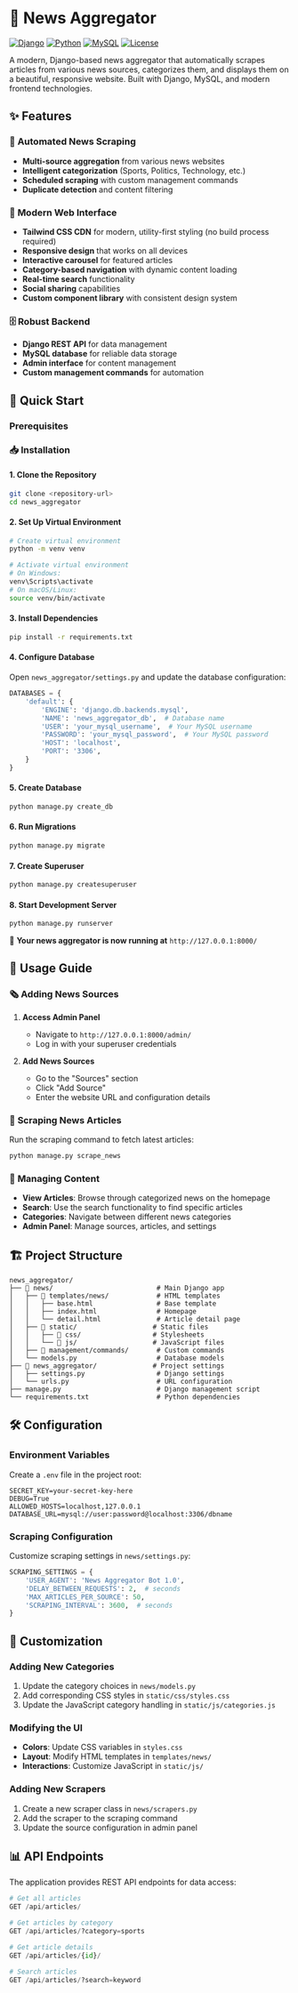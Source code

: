 # 📰 News Aggregator

[![Django](https://img.shields.io/badge/Django-4.2+-green.svg)](https://djangoproject.com/)
[![Python](https://img.shields.io/badge/Python-3.8+-blue.svg)](https://python.org/)
[![MySQL](https://img.shields.io/badge/MySQL-8.0+-orange.svg)](https://mysql.com/)
[![License](https://img.shields.io/badge/License-MIT-yellow.svg)](LICENSE)

A modern, Django-based news aggregator that automatically scrapes articles from various news sources, categorizes them, and displays them on a beautiful, responsive website. Built with Django, MySQL, and modern frontend technologies.

## ✨ Features

### 🔄 **Automated News Scraping**
- **Multi-source aggregation** from various news websites
- **Intelligent categorization** (Sports, Politics, Technology, etc.)
- **Scheduled scraping** with custom management commands
- **Duplicate detection** and content filtering

### 🎨 **Modern Web Interface**
- **Tailwind CSS CDN** for modern, utility-first styling (no build process required)
- **Responsive design** that works on all devices
- **Interactive carousel** for featured articles
- **Category-based navigation** with dynamic content loading
- **Real-time search** functionality
- **Social sharing** capabilities
- **Custom component library** with consistent design system

### 🗄️ **Robust Backend**
- **Django REST API** for data management
- **MySQL database** for reliable data storage
- **Admin interface** for content management
- **Custom management commands** for automation

## 🚀 Quick Start

### Prerequisites

### 📥 Installation

#### 1. **Clone the Repository**
```bash
git clone <repository-url>
cd news_aggregator
```

#### 2. **Set Up Virtual Environment**
```bash
# Create virtual environment
python -m venv venv

# Activate virtual environment
# On Windows:
venv\Scripts\activate
# On macOS/Linux:
source venv/bin/activate
```

#### 3. **Install Dependencies**
```bash
pip install -r requirements.txt
```

#### 4. **Configure Database**

Open `news_aggregator/settings.py` and update the database configuration:

```python
DATABASES = {
    'default': {
        'ENGINE': 'django.db.backends.mysql',
        'NAME': 'news_aggregator_db',  # Database name
        'USER': 'your_mysql_username',  # Your MySQL username
        'PASSWORD': 'your_mysql_password',  # Your MySQL password
        'HOST': 'localhost',
        'PORT': '3306',
    }
}
```

#### 5. **Create Database**
```bash
python manage.py create_db
```

#### 6. **Run Migrations**
```bash
python manage.py migrate
```

#### 7. **Create Superuser**
```bash
python manage.py createsuperuser
```

#### 8. **Start Development Server**
```bash
python manage.py runserver
```

🎉 **Your news aggregator is now running at** `http://127.0.0.1:8000/`

## 📖 Usage Guide

### 🗞️ **Adding News Sources**

1. **Access Admin Panel**
   - Navigate to `http://127.0.0.1:8000/admin/`
   - Log in with your superuser credentials

2. **Add News Sources**
   - Go to the "Sources" section
   - Click "Add Source"
   - Enter the website URL and configuration details

### 🔄 **Scraping News Articles**

Run the scraping command to fetch latest articles:

```bash
python manage.py scrape_news
```

### 🎯 **Managing Content**

- **View Articles**: Browse through categorized news on the homepage
- **Search**: Use the search functionality to find specific articles
- **Categories**: Navigate between different news categories
- **Admin Panel**: Manage sources, articles, and settings

## 🏗️ Project Structure

```
news_aggregator/
├── 📁 news/                          # Main Django app
│   ├── 📁 templates/news/            # HTML templates
│   │   ├── base.html                # Base template
│   │   ├── index.html               # Homepage
│   │   └── detail.html              # Article detail page
│   ├── 📁 static/                   # Static files
│   │   ├── 📁 css/                  # Stylesheets
│   │   └── 📁 js/                   # JavaScript files
│   ├── 📁 management/commands/       # Custom commands
│   └── models.py                    # Database models
├── 📁 news_aggregator/              # Project settings
│   ├── settings.py                  # Django settings
│   └── urls.py                      # URL configuration
├── manage.py                        # Django management script
└── requirements.txt                 # Python dependencies
```

## 🛠️ Configuration

### **Environment Variables**
Create a `.env` file in the project root:

```env
SECRET_KEY=your-secret-key-here
DEBUG=True
ALLOWED_HOSTS=localhost,127.0.0.1
DATABASE_URL=mysql://user:password@localhost:3306/dbname
```

### **Scraping Configuration**
Customize scraping settings in `news/settings.py`:

```python
SCRAPING_SETTINGS = {
    'USER_AGENT': 'News Aggregator Bot 1.0',
    'DELAY_BETWEEN_REQUESTS': 2,  # seconds
    'MAX_ARTICLES_PER_SOURCE': 50,
    'SCRAPING_INTERVAL': 3600,  # seconds
}
```

## 🔧 Customization

### **Adding New Categories**
1. Update the category choices in `news/models.py`
2. Add corresponding CSS styles in `static/css/styles.css`
3. Update the JavaScript category handling in `static/js/categories.js`

### **Modifying the UI**
- **Colors**: Update CSS variables in `styles.css`
- **Layout**: Modify HTML templates in `templates/news/`
- **Interactions**: Customize JavaScript in `static/js/`

### **Adding New Scrapers**
1. Create a new scraper class in `news/scrapers.py`
2. Add the scraper to the scraping command
3. Update the source configuration in admin panel

## 📊 API Endpoints

The application provides REST API endpoints for data access:

```python
# Get all articles
GET /api/articles/

# Get articles by category
GET /api/articles/?category=sports

# Get article details
GET /api/articles/{id}/

# Search articles
GET /api/articles/?search=keyword
```

